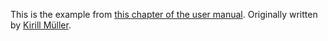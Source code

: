 This is the example from [this chapter of the user manual](https://books.ropensci.org/drake/walkthrough.html). Originally written by [Kirill Müller](https://github.com/krlmlr).
